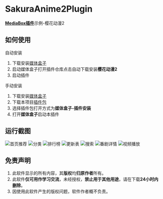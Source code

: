 # SakuraAnime2Plugin

[**MediaBox插件**](https://github.com/RyensX/MediaBoxPlugin)示例-樱花动漫2

## 如何使用

自动安装

1. 下载安装[媒体盒子](https://github.com/RyensX/MediaBox/releases)
2. 启动媒体盒子打开插件仓库点击自动下载安装**樱花动漫2**
3. 启动插件

手动安装

1. 下载安装[媒体盒子](https://github.com/RyensX/MediaBox/releases)
2. 下载本项目[插件包](https://github.com/RyensX/SakuraAnimePlugin/releases)
3. 选择插件包打开方式为**媒体盒子-插件安装**
4. 打开**媒体盒子**启动本插件

## 运行截图

![首页推荐](doc/screenshot/首页推荐.jpg) ![分类](doc/screenshot/分类.jpg)
![排行榜](doc/screenshot/排行榜.jpg) ![更新表](doc/screenshot/更新表.jpg)
![搜索](doc/screenshot/搜索.jpg) ![番剧详情](doc/screenshot/番剧详情.jpg)
![视频播放](doc/screenshot/视频播放.jpg)

## 免责声明

1. 此软件显示的所有内容，其**版权**均**归原作者**所有。
2. 此软件**仅可用作学习交流**，未经授权，**禁止用于其他用途**，请在下载**24小时内删除**。
3. 因使用此软件产生的版权问题，软件作者概不负责。

